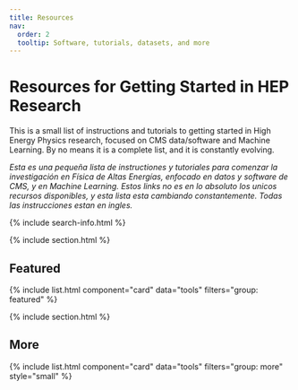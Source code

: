 ```yaml
---
title: Resources
nav:
  order: 2
  tooltip: Software, tutorials, datasets, and more
---
```


# <i class="fas fa-tools"></i>Resources for Getting Started in HEP Research

This is a small list of instructions and tutorials to getting started in High Energy Physics research, focused on CMS data/software and Machine Learning. By no means it is a complete list, and it is constantly evolving.

_Esta es una pequeña lista de instructiones y tutoriales para comenzar la investigación en Física de Altas Energías, enfocado en datos y software de CMS, y en Machine Learning. Estos links no es en lo absoluto los unicos recursos disponibles, y esta lista esta cambiando constantemente. Todas las instrucciones estan en ingles._

{% include search-info.html %}

{% include section.html %}

## Featured

{% include list.html component="card" data="tools" filters="group: featured" %}

{% include section.html %}

## More

{% include list.html component="card" data="tools" filters="group: more" style="small" %}
